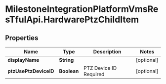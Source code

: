 # MilestoneIntegrationPlatformVmsResTfulApi.HardwarePtzChildItem

## Properties
Name | Type | Description | Notes
------------ | ------------- | ------------- | -------------
**displayName** | **String** |  | [optional] 
**ptzUsePtzDeviceID** | **Boolean** | PTZ Device ID Required | [optional] 

